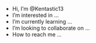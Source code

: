 - Hi, I’m @Kentastic13
- I’m interested in ...
- I’m currently learning ...
- I’m looking to collaborate on ...
- How to reach me ...

<!---
Kentastic13/Kentastic13 is a ✨ special ✨ repository because its `README.md` (this file) appears on your GitHub profile.
You can click the Preview link to take a look at your changes.
--->
